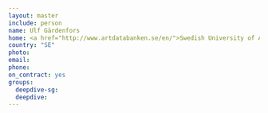 ```yaml
---
layout: master
include: person
name: Ulf Gärdenfors
home: <a href="http://www.artdatabanken.se/en/">Swedish University of Agricultural Sciences, ArtDatabanken</a>
country: "SE"
photo:
email:
phone:
on_contract: yes
groups:
  deepdive-sg:
  deepdive:
---
```

